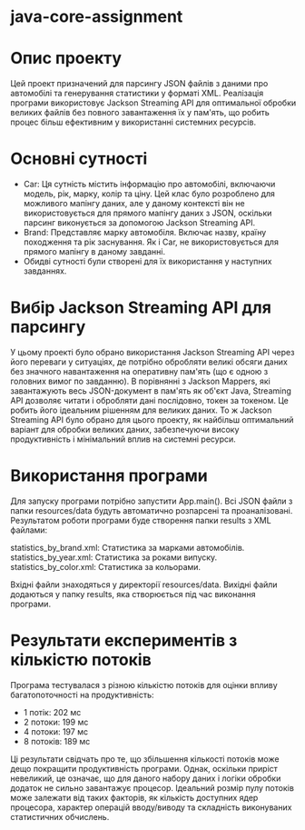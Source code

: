# java-core-assignment

# Опис проекту
Цей проект призначений для парсингу JSON файлів з даними про автомобілі та генерування статистики у форматі XML. Реалізація програми використовує Jackson Streaming API для оптимальної обробки великих файлів без повного завантаження їх у пам'ять, що робить процес більш ефективним у використанні системних ресурсів.

# Основні сутності
- Car: Ця сутність містить інформацію про автомобілі, включаючи модель, рік, марку, колір та ціну. Цей клас було розроблено для можливого мапінгу даних, але у даному контексті він не використовується для прямого мапінгу даних з JSON, оскільки парсинг виконується за допомогою Jackson Streaming API.
- Brand: Представляє марку автомобіля. Включає назву, країну походження та рік заснування. Як і Car, не використовується для прямого мапінгу в даному завданні.
- Обидві сутності були створені для їх використання у наступних завданнях.

# Вибір Jackson Streaming API для парсингу
У цьому проекті було обрано використання Jackson Streaming API через його переваги у ситуаціях, де потрібно обробляти великі обсяги даних без значного навантаження на оперативну пам'ять (що є одною з головних вимог по завданню). В порівнянні з Jackson Mappers, які завантажують весь JSON-документ в пам'ять як об'єкт Java, Streaming API дозволяє читати і обробляти дані послідовно, токен за токеном. Це робить його ідеальним рішенням для великих даних. То ж Jackson Streaming API було обрано для цього проекту, як найбільш оптимальний варіант для обробки великих даних, забезпечуючи високу продуктивність і мінімальний вплив на системні ресурси.

# Використання програми
Для запуску програми потрібно запустити App.main(). Всі JSON файли з папки resources/data будуть автоматично розпарсені та проаналізовані. Результатом роботи програми буде створення папки results з XML файлами:

statistics_by_brand.xml: Статистика за марками автомобілів.
statistics_by_year.xml: Статистика за роками випуску.
statistics_by_color.xml: Статистика за кольорами.

Вхідні файли знаходяться у директорії resources/data.
Вихідні файли додаються у папку results, яка створюється під час виконання програми.

# Результати експериментів з кількістю потоків
Програма тестувалася з різною кількістю потоків для оцінки впливу багатопоточності на продуктивність:

- 1 потік:  202 мс
- 2 потоки: 199 мс
- 4 потоки: 197 мс
- 8 потоків: 189 мс

Ці результати свідчать про те, що збільшення кількості потоків може дещо покращити продуктивність програми. Однак, оскільки приріст невеликий, це означає, що для даного набору даних і логіки обробки додаток не сильно завантажує процесор. Ідеальний розмір пулу потоків може залежати від таких факторів, як кількість доступних ядер процесора, характер операцій вводу/виводу та складність виконуваних статистичних обчислень.

